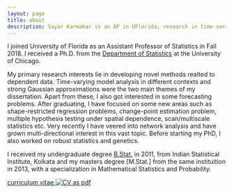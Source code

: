 ```yaml
---
layout: page
title: about
description: Sayar Karmakar is an AP in UFlorida; research in time-series analysis
---
```


I joined University of Florida as an Assistant Professor of Statistics in Fall 2018. I received a Ph.D. from the
[Department of Statistics](http://www.galton.uchicago.edu)
at the University of Chicago. 

My primary research interests lie in developing novel methods realted to dependent data. Time-varying model analysis in different contexts and strong Gaussian approximations were the two main themes of my dissertation. Apart from these, I also got interested in some forecasting problems. After graduating, I have focused on some new areas such as shape-restricted regression problems, change-point estimation problem, multiple hypothesis testing under spatial dependence, scan/multiscale statistics etc. Very recently I have veered into network analysis and have grown multi-directional interest in this vast topic. Before starting my PhD, I also worked on robust statistics and genetics. 

I received my undergraduate degree [B.Stat.](http://www.isical.ac.in/)
in 2011, from Indian Statistical Institute, Kolkata and my masters degree [M.Stat.] from the same instituition in 2013, with a specialization in Mathematical Statistics and Probability.

[curriculum vitae ![CV as pdf](icons16/pdf-icon.png)](../publications/CVSayarJune2019.pdf)
